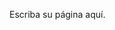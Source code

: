 <!-- 
.. title: Dinámica 4A
.. slug: dinamica-4a
.. date: 2017-09-03 18:35:44 UTC-05:00
.. tags: 
.. category: 
.. link: 
.. description: 
.. type: text
-->

Escriba su página aquí.
